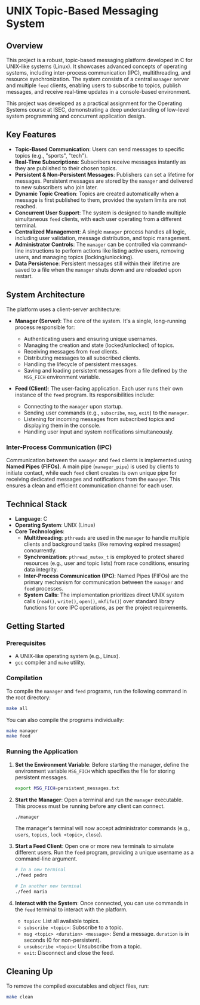 # UNIX Topic-Based Messaging System

## Overview

This project is a robust, topic-based messaging platform developed in C for UNIX-like systems (Linux). It showcases advanced concepts of operating systems, including inter-process communication (IPC), multithreading, and resource synchronization. The system consists of a central `manager` server and multiple `feed` clients, enabling users to subscribe to topics, publish messages, and receive real-time updates in a console-based environment.

This project was developed as a practical assignment for the Operating Systems course at ISEC, demonstrating a deep understanding of low-level system programming and concurrent application design.

## Key Features

* **Topic-Based Communication**: Users can send messages to specific topics (e.g., "sports", "tech").
* **Real-Time Subscriptions**: Subscribers receive messages instantly as they are published to their chosen topics.
* **Persistent & Non-Persistent Messages**: Publishers can set a lifetime for messages. Persistent messages are stored by the `manager` and delivered to new subscribers who join later.
* **Dynamic Topic Creation**: Topics are created automatically when a message is first published to them, provided the system limits are not reached.
* **Concurrent User Support**: The system is designed to handle multiple simultaneous `feed` clients, with each user operating from a different terminal.
* **Centralized Management**: A single `manager` process handles all logic, including user validation, message distribution, and topic management.
* **Administrator Controls**: The `manager` can be controlled via command-line instructions to perform actions like listing active users, removing users, and managing topics (locking/unlocking).
* **Data Persistence**: Persistent messages still within their lifetime are saved to a file when the `manager` shuts down and are reloaded upon restart.

## System Architecture

The platform uses a client-server architecture:

* **Manager (Server)**: The core of the system. It's a single, long-running process responsible for:
    * Authenticating users and ensuring unique usernames.
    * Managing the creation and state (locked/unlocked) of topics.
    * Receiving messages from `feed` clients.
    * Distributing messages to all subscribed clients.
    * Handling the lifecycle of persistent messages.
    * Saving and loading persistent messages from a file defined by the `MSG_FICH` environment variable.

* **Feed (Client)**: The user-facing application. Each user runs their own instance of the `feed` program. Its responsibilities include:
    * Connecting to the `manager` upon startup.
    * Sending user commands (e.g., `subscribe`, `msg`, `exit`) to the `manager`.
    * Listening for incoming messages from subscribed topics and displaying them in the console.
    * Handling user input and system notifications simultaneously.

### Inter-Process Communication (IPC)

Communication between the `manager` and `feed` clients is implemented using **Named Pipes (FIFOs)**. A main pipe (`manager_pipe`) is used by clients to initiate contact, while each `feed` client creates its own unique pipe for receiving dedicated messages and notifications from the `manager`. This ensures a clean and efficient communication channel for each user.

## Technical Stack

* **Language**: C
* **Operating System**: UNIX (Linux)
* **Core Technologies**:
    * **Multithreading**: `pthreads` are used in the `manager` to handle multiple clients and background tasks (like removing expired messages) concurrently.
    * **Synchronization**: `pthread_mutex_t` is employed to protect shared resources (e.g., user and topic lists) from race conditions, ensuring data integrity.
    * **Inter-Process Communication (IPC)**: Named Pipes (FIFOs) are the primary mechanism for communication between the `manager` and `feed` processes.
    * **System Calls**: The implementation prioritizes direct UNIX system calls (`read()`, `write()`, `open()`, `mkfifo()`) over standard library functions for core IPC operations, as per the project requirements.

## Getting Started

### Prerequisites

* A UNIX-like operating system (e.g., Linux).
* `gcc` compiler and `make` utility.

### Compilation

To compile the `manager` and `feed` programs, run the following command in the root directory:

```sh
make all
````

You can also compile the programs individually:

```sh
make manager
make feed
```

### Running the Application

1.  **Set the Environment Variable**: Before starting the manager, define the environment variable `MSG_FICH` which specifies the file for storing persistent messages.

    ```sh
    export MSG_FICH=persistent_messages.txt
    ```

2.  **Start the Manager**: Open a terminal and run the `manager` executable. This process must be running before any client can connect.

    ```sh
    ./manager
    ```

    The manager's terminal will now accept administrator commands (e.g., `users`, `topics`, `lock <topic>`, `close`).

3.  **Start a Feed Client**: Open one or more new terminals to simulate different users. Run the `feed` program, providing a unique username as a command-line argument.

    ```sh
    # In a new terminal
    ./feed pedro

    # In another new terminal
    ./feed maria
    ```

4.  **Interact with the System**: Once connected, you can use commands in the `feed` terminal to interact with the platform.

      * `topics`: List all available topics.
      * `subscribe <topic>`: Subscribe to a topic.
      * `msg <topic> <duration> <message>`: Send a message. `duration` is in seconds (0 for non-persistent).
      * `unsubscribe <topic>`: Unsubscribe from a topic.
      * `exit`: Disconnect and close the feed.

## Cleaning Up

To remove the compiled executables and object files, run:

```sh
make clean
```

```
```

